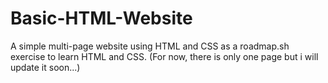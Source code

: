 # Basic-HTML-Website
 A simple multi-page website using HTML and CSS as a roadmap.sh exercise to learn HTML and CSS. (For now, there is only one page but i will update it soon...)
